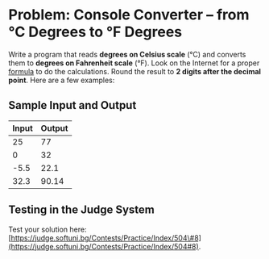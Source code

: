 # Problem: Console Converter – from °C Degrees to °F Degrees

Write a program that reads **degrees on Celsius scale** \(°C\) and converts them to **degrees on Fahrenheit scale** \(°F\). Look on the Internet for a proper [formula](http://bfy.tw/3rGh "Търсене в Google") to do the calculations. Round the result to **2 digits after the decimal point**. Here are a few examples:

## Sample Input and Output

| Input | Output |
| --- | --- |
| 25 | 77 |
| 0 | 32 |
| -5.5 | 22.1 |
| 32.3 | 90.14 |

## Testing in the Judge System

Test your solution here: [https://judge.softuni.bg/Contests/Practice/Index/504\#8](https://judge.softuni.bg/Contests/Practice/Index/504#8).

